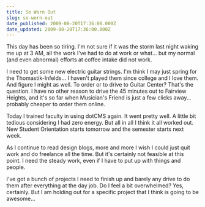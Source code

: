 ```yaml
---
title: So Worn Out
slug: so-worn-out
date_published: 2009-08-20T17:36:00.000Z
date_updated: 2009-08-20T17:36:00.000Z
---
```


This day has been so tiring. I'm not sure if it was the storm last night waking me up at 3 AM, all the work I've had to do at work or what... but my normal (and even abnormal) efforts at coffee intake did not work.

I need to get some new electric guitar strings. I'm think I may just spring for the Thomastik-Infelds... I haven't played them since college and I love them. And figure I might as well. To order or to drive to Guitar Center? That's the question. I have no other reason to drive the 45 minutes out to Fairview Heights, and it's so far when Musician's Friend is just a few clicks away... probably cheaper to order them online.

Today I trained faculty in using dotCMS again. It went pretty well. A little bit tedious considering I had zero energy. But all in all I think it all worked out. New Student Orientation starts tomorrow and the semester starts next week.

As I continue to read design blogs, more and more I wish I could just quit work and do freelance all the time. But it's certainly not feasible at this point. I need the steady work, even if I have to put up with things and people.

I've got a bunch of projects I need to finish up and barely any drive to do them after everything at the day job. Do I feel a bit overwhelmed? Yes, certainly. But I am holding out for a specific project that I think is going to be awesome...
